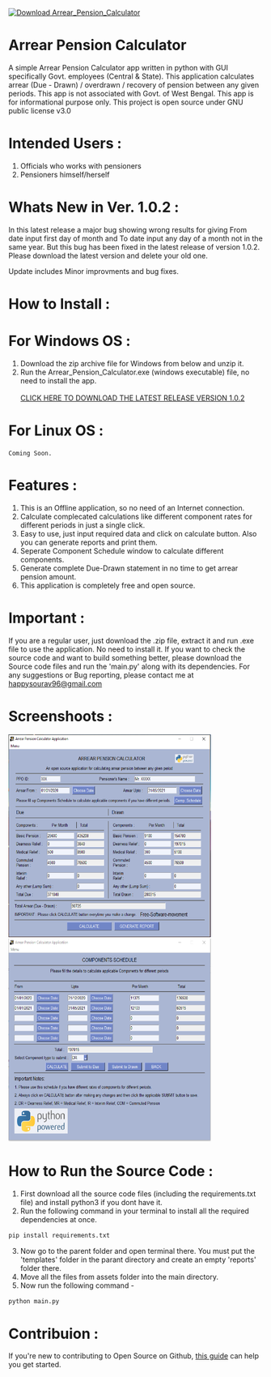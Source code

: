 <a href="https://sourceforge.net/projects/arrear-pension-calculator/files/latest/download"><img alt="Download Arrear_Pension_Calculator" src="https://img.shields.io/sourceforge/dt/arrear-pension-calculator.svg" ></a>
# Arrear Pension Calculator
A simple Arrear Pension Calculator app written in python with GUI specifically Govt. employees (Central & State). This application calculates arrear (Due - Drawn) / overdrawn / recovery of pension between any given periods. This app is not associated with Govt. of West Bengal. This app is for informational purpose only. This project is open source under GNU public license v3.0
# Intended Users :
1. Officials who works with pensioners
2. Pensioners himself/herself
# Whats New in Ver. 1.0.2 :
In this latest release a major bug showing wrong results for giving From date input first day of month and To date input any day of a month not in the same year. But this bug has been fixed in the latest release of version 1.0.2. Please download the latest version and delete your old one.

Update includes Minor improvments and bug fixes.
# How to Install :
  # For Windows OS :
   1. Download the zip archive file for Windows from below and unzip it. 
   2. Run the Arrear_Pension_Calculator.exe (windows executable) file, no need to install the app.<br/><br/>
   <a href="https://github.com/loku-sama/arrear_pension_calculator/releases/download/1.1.0/Arrear_Pension_Calculator_ver_1.1.0.zip">CLICK HERE TO DOWNLOAD THE LATEST RELEASE VERSION 1.0.2</a>
  # For Linux OS :
    Coming Soon.
# Features :
 1. This is an Offline application, so no need of an Internet connection.
 2. Calculate complecated calculations like different component rates for different periods in just a single click.
 3. Easy to use, just input required data and click on calculate button. Also you can generate reports and print them.
 4. Seperate Component Schedule window to calculate different components.
 5. Generate complete Due-Drawn statement in no time to get arrear pension amount.
 6. This application is completely free and open source.
# Important :
If you are a regular user, just download the .zip file, extract it and run .exe file to use the application. No need to install it.
If you want to check the source code and want to build something better, please download the Source code files and run the 'main.py' along with its dependencies.
For any suggestions or Bug reporting, please contact me at happysourav96@gmail.com
# Screenshoots :
<img src="https://raw.githubusercontent.com/loku-sama/arrear_pension_calculator/main/assets/ss1.PNG" alt="hom" height="400px" width="400px">      <img src="https://github.com/loku-sama/arrear_pension_calculator/raw/main/assets/ss2.PNG" alt="gratuity-calculator" height="400px" width="400px">
# How to Run the Source Code :
1. First download all the source code files (including the requirements.txt file) and install python3 if you dont have it.
2. Run the following command in your terminal to install all the required dependencies at once.
  ```python
  pip install requirements.txt
  ```
3. Now go to the parent folder and open terminal there. You must put the 'templates' folder in the parant directory and create an empty 'reports' folder there.
4. Move all the files from assets folder into the main directory.
5. Now run the following command -
```python
python main.py
```
# Contribuion :
If you're new to contributing to Open Source on Github, <a href="https://guides.github.com/activities/contributing-to-open-source/">this guide</a> can help you get started.
